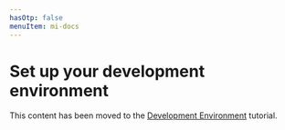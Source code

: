 ```yaml
---
hasOtp: false
menuItem: mi-docs
---
```


# Set up your development environment

This content has been moved to the [Development Environment](/en/books/essentials/tutorials/development-environment/) tutorial.